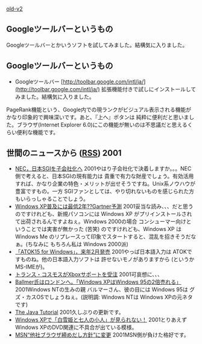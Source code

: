 [old-v2](ig011026-orig.html)

## Googleツールバーというもの

Googleツールバーとかいうソフトを試してみました。結構気に入りました。


## Googleツールバーというもの

* Googleツールバー
  [http://toolbar.google.com/intl/ja/](http://toolbar.google.com/intl/ja/)
  拡張機能付きで試しにインストールしてみました。結構気に入りました。

PageRank機能という、Google内での現ランクがビジュアル表示される機能が かなり印象的で興味深いです。あと、『上へ』ボタンは 純粋に便利だと思いました。ブラウザ(Internet Explorer
6.0)にこの機能が無いのは不思議だと思えるくらい便利な機能です。

## 世間のニュースから ([RSS](ig011026-news.xml)) 2001

* [NEC，日本SGIを子会社化へ](http://www.zdnet.co.jp/news/bursts/0110/26/nec_sgi.html)  2001やはり子会社化で決着しますか。。。NEC側で考えると、日本SGIの現有能力は 貴重で有力な財産でしょう。有効活用すれば、かなり企業の特色・メリットが出せそうですね。Unix系ノウハウが豊富ですもの。一方 SGIファンとしては、やり切れないものを感じられた方もいらっしゃることでしょう。
* [Windows XP普及には最低2年??Gartner予測](http://www.zdnet.co.jp/news/0110/26/b_1025_03.html)  2001妥当な読み、、、だと思うのですけれども、新規パソコンには Windows XP がプリインストールされて出荷されるんですよねぇ。Windows 2000の場合 コンシューマー向けということでは実害が無かった (苦笑) のですけれども、Windows XP は Windows Me のリプレースって印象でスタートすると、混乱を招きそうだなぁ。(ちなみに もちろん私は Windows 2000派)
* [「ATOK15 for Windows」，来年2月発売](http://www.zdnet.co.jp/news/bursts/0110/25/just.html)  2001やっぱ日本語入力は ATOKですものね。他の日本語入力ソフトは 許せないモノがありますから (というかMS-IMEが)。
* [トランス・コスモスがXboxサポートを受注](http://www.zdnet.co.jp/news/bursts/0110/25/transcosmos.html)  2001可哀想に、、、
* [Ballmer氏はロンドンへ。「Windows XPはWindows 95の2倍売れる」](http://www.zdnet.co.jp/news/0110/26/b_1025_02.html)  2001Windows NTの生みの親 バルマーさん、彼の目には Windows 95は グズ・カスOSでしょうねぇ。(説明調: Windows NTは Windows XPの元ネタです)
* [The Java Tutorial](http://java.sun.com/docs/books/tutorial/)  2001久しぶりの更新です。
* [Windows XPで「白雪姫と七人の小人」が見られない！](http://www.zdnet.co.jp/news/0110/26/b_1025_17.html)  2001とりあえず Windows XPのDVD関連に不具合が出ている模様。
* [MSN“他社ブラウザ締めだし方針”に変更](http://www.zdnet.co.jp/news/0110/26/b_1025_11.html)  2001MSN側が負けた格好です。